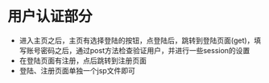 # 用户认证部分

* 进入主页之后，主页有选择登陆的按钮，点登陆后，跳转到登陆页面(get)，填写账号密码之后，通过post方法检查验证用户，并进行一些session的设置
* 在登陆页面有注册，点后跳转到注册页面
* 登陆、注册页面单独一个jsp文件即可
